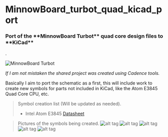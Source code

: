 # MinnowBoard_turbot_quad_kicad_port

<h3>Port of the **MinnowBoard Turbot** quad core design files to **KiCad** </h3>. 

![MinnowBoard Turbot](https://software.intel.com/content/dam/develop/public/us/en/images/hardware/iot-minnow-turbot-16x9.png.rendition.intel.web.720.405.png)
 
_If I am not mistaken the shared project was created using Cadence tools._

Basically I aim to port the schematic as a first, this will include work to create new symbols for parts not included in KiCad, like the Atom E3845 Quad Core CPU, etc. 

> Symbol creation list (Will be updated as needed).
>
> * Intel Atom E3845 [Datasheet](https://www.mouser.mx/datasheet/2/612/atom-e3800-family-datasheet-1522396.pdf)

> Pictures of the symbols being created. 
![alt tag](/screenshot.jpg)
![alt tag](/screenshot_2.jpg)
![alt tag](/screenshot_3.jpg)
![alt tag](/screenshot_4.jpg)
![alt tag](/screenshot_5.jpg)

